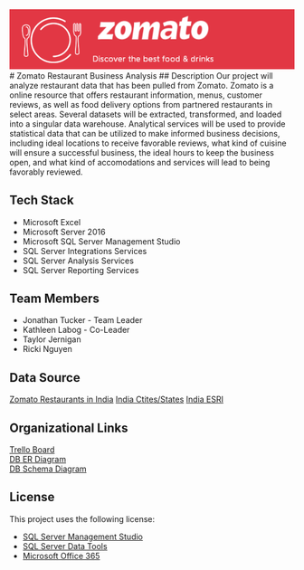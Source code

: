 <img src= "https://github.com/210104-msbi-reston/TeamProgress-P2/blob/master/Images/zomatologo5.png?raw=true">
# Zomato Restaurant Business Analysis
## Description
Our project will analyze restaurant data that has been pulled from Zomato. Zomato is a online resource that offers restaurant information, menus, customer reviews, as well as food delivery options from partnered restaurants in select areas. Several datasets will be extracted, transformed, and loaded into a singular data warehouse. Analytical services will be used to provide statistical data that can be utilized to make informed business decisions, including ideal locations to receive favorable reviews, what kind of cuisine will ensure a successful business, the ideal hours to keep the business open, and what kind of accomodations and services will lead to being favorably reviewed.

## Tech Stack
* Microsoft Excel
* Microsoft Server 2016
* Microsoft SQL Server Management Studio
* SQL Server Integrations Services
* SQL Server Analysis Services
* SQL Server Reporting Services

## Team Members
* Jonathan Tucker - Team Leader
* Kathleen Labog - Co-Leader
* Taylor Jernigan
* Ricki Nguyen

## Data Source
[Zomato Restaurants in India](https://www.kaggle.com/rabhar/zomato-restaurants-in-india) 
[India Ctites/States](https://github.com/voidns/india_cities_states/blob/master/india_cities_states_feb_2015.csv)
[India ESRI](http://www.diva-gis.org/gdata)  

## Organizational Links
[Trello Board](https://trello.com/b/hv9wI9H0/zomato-restaurant-business-analysis)  
[DB ER Diagram](https://lucid.app/lucidchart/c74c8a00-b9c8-4a51-a9ef-5833cc8dea87/view?page=0_0#?folder_id=home&browser=icon)  
[DB Schema Diagram](https://lucid.app/lucidchart/4cf69f14-a06a-4e67-a013-d2817c1b7cc0/view?page=0_0#?folder_id=home&browser=icon)
## License
This project uses the following license: 
* [SQL Server Management Studio ](https://docs.microsoft.com/en-us/legal/sql/sql-server-management-studio-license-terms)
* [SQL Server Data Tools ](https://docs.microsoft.com/en-us/legal/sql/sql-server-management-studio-license-terms)
* [Microsoft Office 365](https://www.microsoft.com/en-us/Useterms/Retail/OfficeinMicrosoft365/Personal/Useterms_Retail_OfficeinMicrosoft365_Personal_English.htm)
